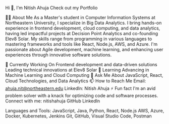 Hi 👋, I'm Nitish Ahuja
Check out my Portfolio

👨‍💻 About Me
As a Master's student in Computer Information Systems at Northeastern University, I specialize in Big Data Analytics. I bring hands-on experience in frontend development, cloud computing, and data analytics, having led impactful projects at Decision Point Analytics and co-founding Elev8 Solar. My skills range from programming in various languages to mastering frameworks and tools like React, Node.js, AWS, and Azure. I'm passionate about Agile development, machine learning, and enhancing user experiences through innovative software solutions.

🚀 Currently Working On
Frontend development and data-driven solutions
Leading technical innovations at Elev8 Solar
🌱 Learning
Advancing in Machine Learning and Cloud Computing
💬 Ask Me About
JavaScript, React, Cloud Technologies, and Data Analytics
📫 How to Reach Me
Email: ahuja.nit@northeastern.edu
LinkedIn: Nitish Ahuja
⚡ Fun fact
I'm an avid problem solver with a knack for optimizing code and software processes.
Connect with me:
nitishahuja GitHub LinkedIn

Languages and Tools:
JavaScript, Java, Python, React, Node.js
AWS, Azure, Docker, Kubernetes, Jenkins
Git, GitHub, Visual Studio Code, Postman
